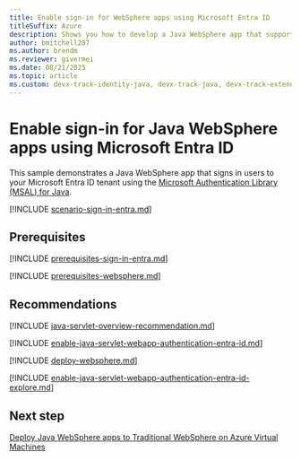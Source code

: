 ```yaml
---
title: Enable sign-in for WebSphere apps using Microsoft Entra ID
titleSuffix: Azure
description: Shows you how to develop a Java WebSphere app that supports sign-in by using a Microsoft Entra account.
author: bmitchell287
ms.author: brendm
ms.reviewer: givermei
ms.date: 08/21/2025
ms.topic: article
ms.custom: devx-track-identity-java, devx-track-java, devx-track-extended-java
---
```


# Enable sign-in for Java WebSphere apps using Microsoft Entra ID

This sample demonstrates a Java WebSphere app that signs in users to your Microsoft Entra ID tenant using the [Microsoft Authentication Library (MSAL) for Java](https://github.com/AzureAD/microsoft-authentication-library-for-java).

[!INCLUDE [scenario-sign-in-entra.md](includes/scenario-sign-in-entra.md)]

## Prerequisites

[!INCLUDE [prerequisites-sign-in-entra.md](includes/prerequisites-sign-in-entra.md)]

[!INCLUDE [prerequisites-websphere.md](includes/prerequisites-websphere.md)]

## Recommendations

[!INCLUDE [java-servlet-overview-recommendation.md](includes/java-servlet-overview-recommendation.md)]

[!INCLUDE [enable-java-servlet-webapp-authentication-entra-id.md](includes/enable-java-servlet-webapp-authentication-entra-id.md)]

[!INCLUDE [deploy-websphere.md](includes/deploy-websphere.md)]

[!INCLUDE [enable-java-servlet-webapp-authentication-entra-id-explore.md](includes/enable-java-servlet-webapp-authentication-entra-id-explore.md)]

## Next step

[Deploy Java WebSphere apps to Traditional WebSphere on Azure Virtual Machines](deploy-websphere-to-vm.md)
